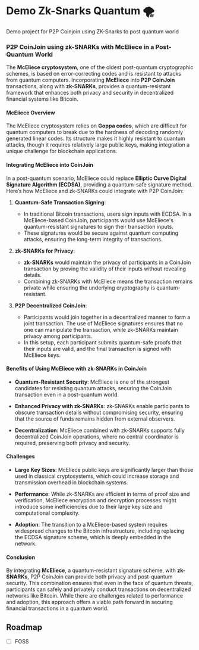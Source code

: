 # Demo Zk-Snarks Quantum 🌪️

Demo project for P2P Coinjoin using ZK-Snarks to post quantum world

### P2P CoinJoin using zk-SNARKs with McEliece in a Post-Quantum World

The **McEliece cryptosystem**, one of the oldest post-quantum cryptographic schemes, is based on error-correcting codes and is resistant to attacks from quantum computers. Incorporating **McEliece** into **P2P CoinJoin** transactions, along with **zk-SNARKs**, provides a quantum-resistant framework that enhances both privacy and security in decentralized financial systems like Bitcoin.

#### McEliece Overview

The McEliece cryptosystem relies on **Goppa codes**, which are difficult for quantum computers to break due to the hardness of decoding randomly generated linear codes. Its structure makes it highly resistant to quantum attacks, though it requires relatively large public keys, making integration a unique challenge for blockchain applications.

#### Integrating McEliece into CoinJoin

In a post-quantum scenario, McEliece could replace **Elliptic Curve Digital Signature Algorithm (ECDSA)**, providing a quantum-safe signature method. Here’s how McEliece and zk-SNARKs could integrate with P2P CoinJoin:

1. **Quantum-Safe Transaction Signing**:
   - In traditional Bitcoin transactions, users sign inputs with ECDSA. In a McEliece-based CoinJoin, participants would use McEliece's quantum-resistant signatures to sign their transaction inputs.
   - These signatures would be secure against quantum computing attacks, ensuring the long-term integrity of transactions.

2. **zk-SNARKs for Privacy**:
   - **zk-SNARKs** would maintain the privacy of participants in a CoinJoin transaction by proving the validity of their inputs without revealing details.
   - Combining zk-SNARKs with McEliece means the transaction remains private while ensuring the underlying cryptography is quantum-resistant.

3. **P2P Decentralized CoinJoin**:
   - Participants would join together in a decentralized manner to form a joint transaction. The use of McEliece signatures ensures that no one can manipulate the transaction, while zk-SNARKs maintain privacy among participants.
   - In this setup, each participant submits quantum-safe proofs that their inputs are valid, and the final transaction is signed with McEliece keys.

#### Benefits of Using McEliece with zk-SNARKs in CoinJoin

- **Quantum-Resistant Security**: McEliece is one of the strongest candidates for resisting quantum attacks, securing the CoinJoin transaction even in a post-quantum world.
  
- **Enhanced Privacy with zk-SNARKs**: zk-SNARKs enable participants to obscure transaction details without compromising security, ensuring that the source of funds remains hidden from external observers.

- **Decentralization**: McEliece combined with zk-SNARKs supports fully decentralized CoinJoin operations, where no central coordinator is required, preserving both privacy and security.

#### Challenges

- **Large Key Sizes**: McEliece public keys are significantly larger than those used in classical cryptosystems, which could increase storage and transmission overhead in blockchain systems.
  
- **Performance**: While zk-SNARKs are efficient in terms of proof size and verification, McEliece encryption and decryption processes might introduce some inefficiencies due to their large key size and computational complexity.

- **Adoption**: The transition to a McEliece-based system requires widespread changes to the Bitcoin infrastructure, including replacing the ECDSA signature scheme, which is deeply embedded in the network.

#### Conclusion

By integrating **McEliece**, a quantum-resistant signature scheme, with **zk-SNARKs**, P2P CoinJoin can provide both privacy and post-quantum security. This combination ensures that even in the face of quantum threats, participants can safely and privately conduct transactions on decentralized networks like Bitcoin. While there are challenges related to performance and adoption, this approach offers a viable path forward in securing financial transactions in a quantum world.

## Roadmap

- [ ] FOSS
